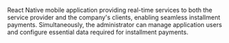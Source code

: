 React Native mobile application providing real-time services to both the service provider and the company's clients, enabling seamless installment payments. Simultaneously, the administrator can manage application users and configure essential data required for installment payments.
